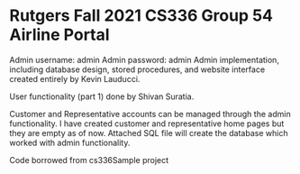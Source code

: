 # Rutgers Fall 2021 CS336 Group 54 Airline Portal

Admin username: admin
Admin password: admin
Admin implementation, including database design, stored procedures, 
and website interface created entirely by Kevin Lauducci.

User functionality (part 1) done by Shivan Suratia. 


Customer and Representative accounts can be managed through the admin functionality.
I have created customer and representative home pages but they are empty as of now.
Attached SQL file will create the database which worked with admin functionality.

Code borrowed from cs336Sample project
 
